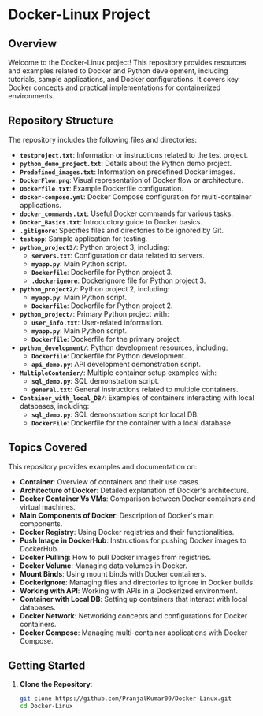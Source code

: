 # Docker-Linux Project

## Overview

Welcome to the Docker-Linux project! This repository provides resources and examples related to Docker and Python development, including tutorials, sample applications, and Docker configurations. It covers key Docker concepts and practical implementations for containerized environments.

## Repository Structure

The repository includes the following files and directories:

- **`testproject.txt`**: Information or instructions related to the test project.
- **`python_demo_project.txt`**: Details about the Python demo project.
- **`Predefined_images.txt`**: Information on predefined Docker images.
- **`DockerFlow.png`**: Visual representation of Docker flow or architecture.
- **`Dockerfile.txt`**: Example Dockerfile configuration.
- **`docker-compose.yml`**: Docker Compose configuration for multi-container applications.
- **`docker_commands.txt`**: Useful Docker commands for various tasks.
- **`Docker_Basics.txt`**: Introductory guide to Docker basics.
- **`.gitignore`**: Specifies files and directories to be ignored by Git.
- **`testapp`**: Sample application for testing.
- **`python_project3/`**: Python project 3, including:
  - **`servers.txt`**: Configuration or data related to servers.
  - **`myapp.py`**: Main Python script.
  - **`Dockerfile`**: Dockerfile for Python project 3.
  - **`.dockerignore`**: Dockerignore file for Python project 3.
- **`python_project2/`**: Python project 2, including:
  - **`myapp.py`**: Main Python script.
  - **`Dockerfile`**: Dockerfile for Python project 2.
- **`python_project/`**: Primary Python project with:
  - **`user_info.txt`**: User-related information.
  - **`myapp.py`**: Main Python script.
  - **`Dockerfile`**: Dockerfile for the primary project.
- **`python_development/`**: Python development resources, including:
  - **`Dockerfile`**: Dockerfile for Python development.
  - **`api_demo.py`**: API development demonstration script.
- **`MultipleContanier/`**: Multiple container setup examples with:
  - **`sql_demo.py`**: SQL demonstration script.
  - **`general.txt`**: General instructions related to multiple containers.
- **`Container_with_local_DB/`**: Examples of containers interacting with local databases, including:
  - **`sql_demo.py`**: SQL demonstration script for local DB.
  - **`DockerFile`**: Dockerfile for the container with a local database.

## Topics Covered

This repository provides examples and documentation on:

- **Container**: Overview of containers and their use cases.
- **Architecture of Docker**: Detailed explanation of Docker's architecture.
- **Docker Container Vs VMs**: Comparison between Docker containers and virtual machines.
- **Main Components of Docker**: Description of Docker's main components.
- **Docker Registry**: Using Docker registries and their functionalities.
- **Push Image in DockerHub**: Instructions for pushing Docker images to DockerHub.
- **Docker Pulling**: How to pull Docker images from registries.
- **Docker Volume**: Managing data volumes in Docker.
- **Mount Binds**: Using mount binds with Docker containers.
- **Dockerignore**: Managing files and directories to ignore in Docker builds.
- **Working with API**: Working with APIs in a Dockerized environment.
- **Container with Local DB**: Setting up containers that interact with local databases.
- **Docker Network**: Networking concepts and configurations for Docker containers.
- **Docker Compose**: Managing multi-container applications with Docker Compose.

## Getting Started

1. **Clone the Repository**:
   ```sh
   git clone https://github.com/PranjalKumar09/Docker-Linux.git
   cd Docker-Linux
